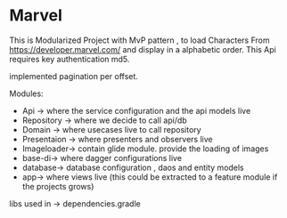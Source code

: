 # Marvel

This is Modularized Project with MvP pattern , to load Characters From https://developer.marvel.com/ and display in a alphabetic order.
This Api requires key authentication md5.

implemented pagination per offset.

Modules: 
* Api -> where the service configuration and the api models live
* Repository -> where we decide to call api/db
* Domain -> where usecases live to call repository
* Presentaion -> where presenters and observers live
* Imageloader-> contain glide module. provide the loading of images
* base-di-> where dagger configurations live
* database-> database configuration , daos and entity models
* app-> where views live (this could be extracted to a feature module if the projects grows)
         
libs used in -> dependencies.gradle
            


